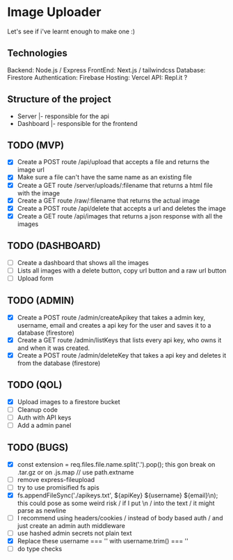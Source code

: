 # Image Uploader

Let's see if i've learnt enough to make one :)

## Technologies

Backend: Node.js / Express
FrontEnd: Next.js / tailwindcss
Database: Firestore
Authentication: Firebase
Hosting: Vercel
API: Repl.it ?

## Structure of the project

- Server
|- responsible for the api
- Dashboard
|- responsible for the frontend

## TODO (MVP)

- [X] Create a POST route /api/upload that accepts a file and returns the image url
- [X] Make sure a file can't have the same name as an existing file
- [X] Create a GET route /server/uploads/:filename that returns a html file with the image
- [X] Create a GET route /raw/:filename that returns the actual image
- [X] Create a POST route /api/delete that accepts a url and deletes the image
- [X] Create a GET route /api/images that returns a json response with all the images

## TODO (DASHBOARD)

- [ ] Create a dashboard that shows all the images
- [ ] Lists all images with a delete button, copy url button and a raw url button
- [ ] Upload form

## TODO (ADMIN)

- [X] Create a POST route /admin/createApikey that takes a admin key, username, email and creates a api key for the user and saves it to a database (firestore)
- [X] Create a GET route /admin/listKeys that lists every api key, who owns it and when it was created.
- [X] Create a POST route /admin/deleteKey that takes a api key and deletes it from the database (firestore)

## TODO (QOL)

- [X] Upload images to a firestore bucket
- [ ] Cleanup code
- [ ] Auth with API keys
- [ ] Add a admin panel

## TODO (BUGS)

- [X] const extension = req.files.file.name.split('.').pop(); this gon break on .tar.gz or on .js.map // use path.extname
- [ ] remove express-fileupload
- [ ] try to use promisified fs apis
- [X] fs.appendFileSync('./apikeys.txt', ${apiKey} ${username} ${email}\n); this could pose as some weird risk  / if I put \n / into the text / it might parse as newline
- [ ]  I recommend using headers/cookies / instead of body based auth / and just create an admin auth middleware
- [ ] use hashed admin secrets not plain text
- [X] Replace these username === '' with username.trim() === ''
- [ ] do type checks
